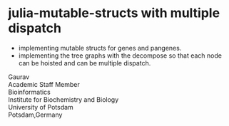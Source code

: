 # julia-mutable-structs with multiple dispatch

- implementing mutable structs for genes and pangenes. 
- implementing the tree graphs with the decompose so that each node can be hoisted and can be multiple dispatch.

Gaurav \
Academic Staff Member \
Bioinformatics \
Institute for Biochemistry and Biology \
University of Potsdam \
Potsdam,Germany

